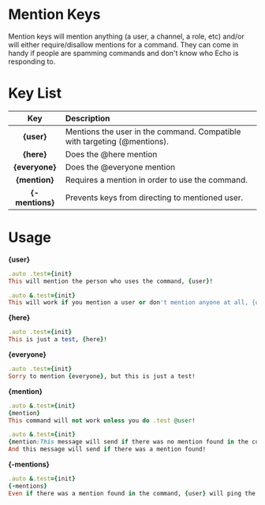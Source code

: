 # Mention Keys

Mention keys will mention anything \(a user, a channel, a role, etc\) and/or will either require/disallow mentions for a command. They can come in handy if people are spamming commands and don't know who Echo is responding to.

# Key List

| Key | Description |
| :---: | :--- |
| **{user}** | Mentions the user in the command. Compatible with targeting \(@mentions\). |
| **{here}** | Does the @here mention |
| **{everyone}** | Does the @everyone mention |
| **{mention}** | Requires a mention in order to use the command. |
| **{-mentions}** | Prevents keys from directing to mentioned user. |

# Usage

**{user}**

```ruby
.auto .test={init}
This will mention the person who uses the command, {user}!
```

```ruby
.auto &.test={init}
This will work if you mention a user or don't mention anyone at all, {user}!
```

**{here}**

```ruby
.auto .test={init}
This is just a test, {here}!
```

**{everyone}**

```ruby
.auto .test={init}
Sorry to mention {everyone}, but this is just a test!
```

**{mention}**

```ruby
.auto &.test={init}
{mention}
This command will not work unless you do .test @user!
```

```ruby
.auto &.test={init}
{mention:This message will send if there was no mention found in the command!}
And this message will send if there was a mention found!
```

**{-mentions}**

```ruby
.auto &.test={init}
{-mentions}
Even if there was a mention found in the command, {user} will ping the person who ran it!
```



